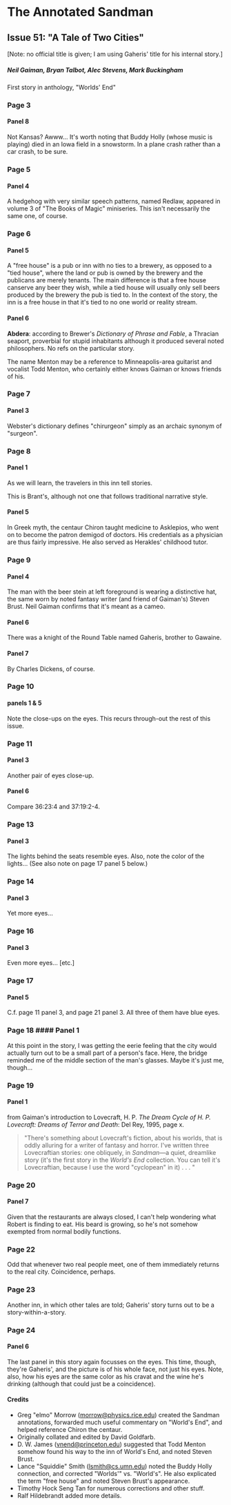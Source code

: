 # The Annotated Sandman

## Issue 51: "A Tale of Two Cities"

[Note: no official title is given; I am using Gaheris' title for his internal story.]

##### Neil Gaiman, Bryan Talbot, Alec Stevens, Mark Buckingham

First story in anthology, "Worlds' End"

### Page 3

#### Panel 8

Not Kansas? Awww... It's worth noting that Buddy Holly (whose music is playing) died in an Iowa field in a snowstorm. In a plane crash rather than a car crash, to be sure.

### Page 5

#### Panel 4

A hedgehog with very similar speech patterns, named Redlaw, appeared in volume 3 of "The Books of Magic" miniseries. This isn't necessarily the same one, of course.

### Page 6

#### Panel 5

A "free house" is a pub or inn with no ties to a brewery, as opposed to a "tied house", where the land or pub is owned by the brewery and the publicans are merely tenants. The main difference is that a free house canserve any beer they wish, while a tied house will usually only sell beers produced by the brewery the pub is tied to. In the context of the story, the inn is a free house in that it's tied to no one world or reality stream.

#### Panel 6

**Abdera**: according to Brewer's _Dictionary of Phrase and Fable_, a Thracian seaport, proverbial for stupid inhabitants although it produced several noted philosophers. No refs on the particular story.

The name Menton may be a reference to Minneapolis-area guitarist and vocalist Todd Menton, who certainly either knows Gaiman or knows friends of his.

### Page 7

#### Panel 3

Webster's dictionary defines "chirurgeon" simply as an archaic synonym of "surgeon".

### Page 8

#### Panel 1

As we will learn, the travelers in this inn tell stories.

This is Brant's, although not one that follows traditional narrative style.

#### Panel 5

In Greek myth, the centaur Chiron taught medicine to Asklepios, who went on to become the patron demigod of doctors. His credentials as a physician are thus fairly impressive. He also served as Herakles' childhood tutor.

### Page 9

#### Panel 4

The man with the beer stein at left foreground is wearing a distinctive hat, the same worn by noted fantasy writer (and friend of Gaiman's) Steven Brust. Neil Gaiman confirms that it's meant as a cameo.

#### Panel 6

There was a knight of the Round Table named Gaheris, brother to Gawaine.

#### Panel 7

By Charles Dickens, of course.

### Page 10

#### panels 1 & 5

Note the close-ups on the eyes. This recurs through-out the rest of this issue.

### Page 11

#### Panel 3

Another pair of eyes close-up.

#### Panel 6

Compare 36:23:4 and 37:19:2-4.

### Page 13

#### Panel 3

The lights behind the seats resemble eyes. Also, note the color of the lights... (See also note on page 17 panel 5 below.)

### Page 14

#### Panel 3

Yet more eyes...

### Page 16

#### Panel 3

Even more eyes... [etc.]

### Page 17

#### Panel 5

C.f. page 11 panel 3, and page 21 panel 3. All three of them have blue eyes.

### Page 18 #### Panel 1

At this point in the story, I was getting the eerie feeling that the city would actually turn out to be a small part of a person's face. Here, the bridge reminded me of the middle section of the man's glasses. Maybe it's just me, though...

### Page 19

#### Panel 1

from Gaiman's introduction to Lovecraft, H. P. _The Dream Cycle of H. P. Lovecraft: Dreams of Terror and Death_: Del Rey, 1995, page x.

> "There's something about Lovecraft's fiction, about his worlds, that is oddly alluring for a writer of fantasy and horror. I've written three Lovecraftian stories: one obliquely, in _Sandman_—a quiet, dreamlike story (it's the first story in the _World's End_ collection. You can tell it's Lovecraftian, because I use the word "cyclopean" in it) . . . "

### Page 20

#### Panel 7

Given that the restaurants are always closed, I can't help wondering what Robert is finding to eat. His beard is growing, so he's not somehow exempted from normal bodily functions.

### Page 22

Odd that whenever two real people meet, one of them immediately returns to the real city. Coincidence, perhaps.

### Page 23

Another inn, in which other tales are told; Gaheris' story turns out to be a story-within-a-story.

### Page 24

#### Panel 6

The last panel in this story again focusses on the eyes. This time, though, they're Gaheris', and the picture is of his whole face, not just his eyes. Note, also, how his eyes are the same color as his cravat and the wine he's drinking (although that could just be a coincidence).

#### Credits

- Greg "elmo" Morrow (morrow@physics.rice.edu) created the Sandman annotations, forwarded much useful commentary on "World's End", and helped reference Chiron the centaur.
- Originally collated and edited by David Goldfarb.
- D. W. James (vnend@princeton.edu) suggested that Todd Menton somehow found his way to the inn of World's End, and noted Steven Brust.
- Lance "Squiddie" Smith (lsmith@cs.umn.edu) noted the Buddy Holly connection, and corrected "Worlds'" vs. "World's". He also explicated the term "free house" and noted Steven Brust's appearance.
- Timothy Hock Seng Tan for numerous corrections and other stuff.
- Ralf Hildebrandt added more details.
